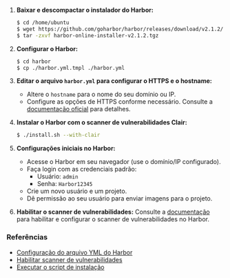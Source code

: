 

1. **Baixar e descompactar o instalador do Harbor:**
   ```bash
   $ cd /home/ubuntu
   $ wget https://github.com/goharbor/harbor/releases/download/v2.1.2/harbor-online-installer-v2.1.2.tgz
   $ tar -zxvf harbor-online-installer-v2.1.2.tgz
   ```

2. **Configurar o Harbor:**
   ```bash
   $ cd harbor
   $ cp ./harbor.yml.tmpl ./harbor.yml
   ```

3. **Editar o arquivo `harbor.yml` para configurar o HTTPS e o hostname:**
   - Altere o `hostname` para o nome do seu domínio ou IP.
   - Configure as opções de HTTPS conforme necessário. Consulte a [documentação oficial](https://goharbor.io/docs/2.1.0/install-config/configure-yml-file/) para detalhes.

4. **Instalar o Harbor com o scanner de vulnerabilidades Clair:**
   ```bash
   $ ./install.sh --with-clair
   ```

5. **Configurações iniciais no Harbor:**
   - Acesse o Harbor em seu navegador (use o domínio/IP configurado).
   - Faça login com as credenciais padrão:
     - Usuário: `admin`
     - Senha: `Harbor12345`
   - Crie um novo usuário e um projeto.
   - Dê permissão ao seu usuário para enviar imagens para o projeto.

6. **Habilitar o scanner de vulnerabilidades:**
   Consulte a [documentação](https://goharbor.io/docs/1.10/administration/vulnerability-scanning/) para habilitar e configurar o scanner de vulnerabilidades no Harbor.

### Referências
- [Configuração do arquivo YML do Harbor](https://goharbor.io/docs/2.1.0/install-config/configure-yml-file/)
- [Habilitar scanner de vulnerabilidades](https://goharbor.io/docs/1.10/administration/vulnerability-scanning/)
- [Executar o script de instalação](https://goharbor.io/docs/1.10/install-config/run-installer-script/)

